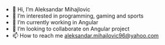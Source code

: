 - 👋 Hi, I’m Aleksandar Mihajlovic
- 👀 I’m interested in programming, gaming and sports
- 🌱 I’m currently working in Angular
- 💞️ I’m looking to collaborate on Angular project
- 📫 How to reach me aleksandar.mihajlovic96@yahoo.com

